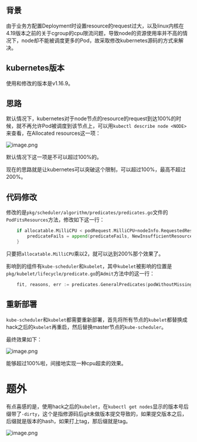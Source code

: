 ## 背景

由于业务方配置Deployment时设置resource的request过大，以及linux内核在4.19版本之前的关于cgroup的cpu限流问题，导致node的资源使用率并不高的情况下，node却不能被调度更多的Pod，故采取修改kubernetes源码的方式来解决。

## kubernetes版本

使用和修改的版本是v1.16.9。

## 思路

默认情况下，kubernetes对于node节点的resource的request到达100%的时候，就不再允许Pod被调度到该节点上，可以用`kubectl describe node <NODE>`来查看，在Allocated resources这一项：

![image.png](https://upload-images.jianshu.io/upload_images/18494435-d9c91d57b943c8ea.png?imageMogr2/auto-orient/strip%7CimageView2/2/w/1240)

默认情况下这一项是不可以超过100%的。

现在的思路就是让kubernetes可以突破这个限制，可以超过100%，最高不超过200%。

## 代码修改

修改的是`pkg/scheduler/algorithm/predicates/predicates.go`文件的`PodFitsResources`方法，修改如下这一行：
```go
	if allocatable.MilliCPU < podRequest.MilliCPU+nodeInfo.RequestedResource().MilliCPU {
		predicateFails = append(predicateFails, NewInsufficientResourceError(v1.ResourceCPU, podRequest.MilliCPU, nodeInfo.RequestedResource().MilliCPU, allocatable.MilliCPU))
	}
```
只要把`allocatable.MilliCPU`乘以2，就可以达到200%那个效果了。

影响到的组件有`kube-scheduler`和`kubelet`，其中`kubelet`被影响的位置是`pkg/kubelet/lifecycle/predicate.go`的`Admit`方法中的这一行：

```go
	fit, reasons, err := predicates.GeneralPredicates(podWithoutMissingExtendedResources, nil, nodeInfo)
```

## 重新部署

`kube-scheduler`和`kubelet`都需要重新部署，首先将所有节点的`kubelet`都替换成hack之后的`kubelet`再重启，然后替换master节点的`kube-scheduler`。

最终效果如下：

![image.png](https://upload-images.jianshu.io/upload_images/18494435-dc6747a3d7cf4756.png?imageMogr2/auto-orient/strip%7CimageView2/2/w/1240)

 能够超过100%啦，间接地实现一种cpu超卖的效果。

# 题外

有点喜感的是，使用hack之后的`kubelet`，在`kubectl get nodes`显示的版本号后缀带了`-dirty`，这个是指修源码后git未做版本提交导致的，如果提交版本之后，后缀就是版本的hash，如果打上tag，那后缀就是tag。

![image.png](https://upload-images.jianshu.io/upload_images/18494435-5d296f3aa7d4fe66.png?imageMogr2/auto-orient/strip%7CimageView2/2/w/1240)
